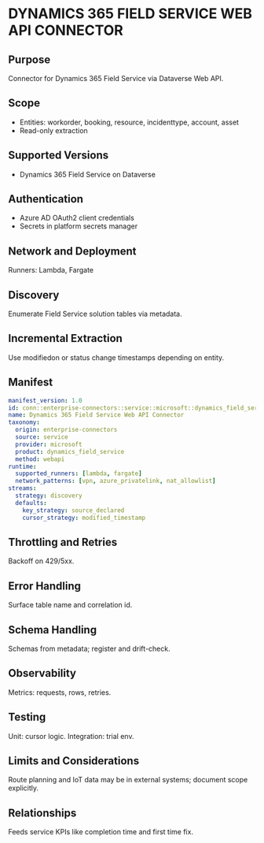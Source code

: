 # DYNAMICS 365 FIELD SERVICE WEB API CONNECTOR

## Purpose
Connector for Dynamics 365 Field Service via Dataverse Web API.

## Scope
- Entities: workorder, booking, resource, incidenttype, account, asset
- Read-only extraction

## Supported Versions
- Dynamics 365 Field Service on Dataverse

## Authentication
- Azure AD OAuth2 client credentials
- Secrets in platform secrets manager

## Network and Deployment
Runners: Lambda, Fargate

## Discovery
Enumerate Field Service solution tables via metadata.

## Incremental Extraction
Use modifiedon or status change timestamps depending on entity.

## Manifest
```yaml
manifest_version: 1.0
id: conn::enterprise-connectors::service::microsoft::dynamics_field_service::webapi
name: Dynamics 365 Field Service Web API Connector
taxonomy:
  origin: enterprise-connectors
  source: service
  provider: microsoft
  product: dynamics_field_service
  method: webapi
runtime:
  supported_runners: [lambda, fargate]
  network_patterns: [vpn, azure_privatelink, nat_allowlist]
streams:
  strategy: discovery
  defaults:
    key_strategy: source_declared
    cursor_strategy: modified_timestamp
```

## Throttling and Retries
Backoff on 429/5xx.

## Error Handling
Surface table name and correlation id.

## Schema Handling
Schemas from metadata; register and drift-check.

## Observability
Metrics: requests, rows, retries.

## Testing
Unit: cursor logic. Integration: trial env.

## Limits and Considerations
Route planning and IoT data may be in external systems; document scope explicitly.

## Relationships
Feeds service KPIs like completion time and first time fix.
